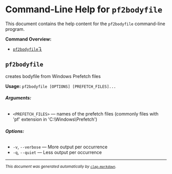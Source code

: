 # Command-Line Help for `pf2bodyfile`

This document contains the help content for the `pf2bodyfile` command-line program.

**Command Overview:**

* [`pf2bodyfile`↴](#pf2bodyfile)

## `pf2bodyfile`

creates bodyfile from Windows Prefetch files

**Usage:** `pf2bodyfile [OPTIONS] [PREFETCH_FILES]...`

###### **Arguments:**

* `<PREFETCH_FILES>` — names of the prefetch files (commonly files with 'pf' extension in 'C:\Windows\Prefetch')

###### **Options:**

* `-v`, `--verbose` — More output per occurrence
* `-q`, `--quiet` — Less output per occurrence



<hr/>

<small><i>
    This document was generated automatically by
    <a href="https://crates.io/crates/clap-markdown"><code>clap-markdown</code></a>.
</i></small>

